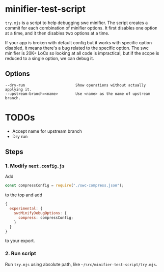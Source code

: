 # minifier-test-script

`try.mjs` is a script to help debugging swc minifier.
The script creates a commit for each combination of minifier options.
It first disables one option at a time, and it then disables two options at a time.

If your app is broken with default config but it works with specific option disabled, it means there's a bug related to the specific option.
The swc minifier is 20K+ LoCs so looking at all code is impractical, but if the scope is reduced to a single option, we can debug it.

## Options

```
--dry-run                       Show operations without actually applying it.
--upstream-branch=<name>        Use <name> as the name of upstream branch.
```

# TODOs

- Accept name for upstream branch
- Dry run

## Steps

### 1. Modify `next.config.js`

Add

```js
const compressConfig = require("./swc-compress.json");
```

to the top and add

```js
{
  experimental: {
    swcMinifyDebugOptions: {
      compress: compressConfig;
    }
  }
}
```

to your export.

### 2. Run script

Run `try.mjs` using absolute path, like `~/src/minifier-test-script/try.mjs`.
